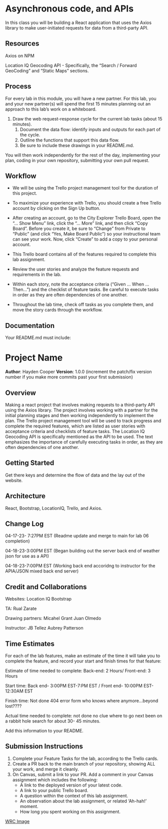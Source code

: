 # Asynchronous code, and APIs

In this class you will be building a React application that uses the Axios library to make user-initiated requests for data from a third-party API.

## Resources

Axios on NPM

Location IQ Geocoding API - Specifically, the “Search / Forward GeoCoding” and “Static Maps” sections.

## Process

For every lab in this module, you will have a new partner. For this lab, you and your new partner(s) will spend the first 15 minutes planning out an approach to this lab’s work on a whiteboard.

1. Draw the web request-response cycle for the current lab tasks (about 15 minutes).
    1. Document the data flow: identify inputs and outputs for each part of the cycle.
    2. Outline the functions that support this data flow.
    3. Be sure to include these drawings in your README.md.

You will then work independently for the rest of the day, implementing your plan, coding in your own repository, submitting your own pull request.

## Workflow

- We will be using the Trello project management tool for the duration of this project.

- To maximize your experience with Trello, you should create a free Trello account by clicking on the Sign Up button.

- After creating an account, go to the City Explorer Trello Board, open the “… Show Menu” link, click the “… More” link, and then click “Copy Board”. Before you create it, be sure to “Change” from Private to “Public” (and click “Yes, Make Board Public”) so your instructional team can see your work. Now, click “Create” to add a copy to your personal account.

- This Trello board contains all of the features required to complete this lab assignment.

- Review the user stories and analyze the feature requests and requirements in the lab.

- Within each story, note the acceptance criteria (“Given … When … Then…”) and the checklist of feature tasks. Be careful to execute tasks in order as they are often dependencies of one another.

- Throughout the lab time, check off tasks as you complete them, and move the story cards through the workflow.

## Documentation

Your README.md must include:

# Project Name

**Author**: Hayden Cooper
**Version**: 1.0.0 (increment the patch/fix version number if you make more commits past your first submission)

## Overview
Making a react project that involves making requests to a third-party API using the Axios library. The project involves working with a partner for the initial planning stages and then working independently to implement the plan. The Trello project management tool will be used to track progress and complete the required features, which are listed as user stories with acceptance criteria and checklists of feature tasks. The Location IQ Geocoding API is specifically mentioned as the API to be used. The text emphasizes the importance of carefully executing tasks in order, as they are often dependencies of one another.
## Getting Started
Get there keys and determine the flow of data and the lay out of the website.

## Architecture
React, Bootstrap, LocationIQ, Trello, and Axios.

## Change Log
04-17-23- 7:27PM EST (Readme update and merge to main for lab 06 completion)

04-18-23-3:00PM EST (Began building out the server back end of weather json for use as a API)

04-18-23-7:00PM EST (Working back end accoridng to instructor for the APIA/JSON mixed back end server)

## Credit and Collaborations
Websites: Location IQ Bootstrap

TA: Rual Zarate

Drawing partners: Micahel Grant Juan Olmedo

Instructor: JB Tellez Aubrey Patterson

## Time Estimates

For each of the lab features, make an estimate of the time it will take you to complete the feature, and record your start and finish times for that feature:

Estimate of time needed to complete: Back-end: 2 Hours/ Front-end: 3 Hours

Start time: Back end- 3:00PM EST-7:PM EST / Front end- 10:00PM EST- 12:30AM EST 

Finish time: Not done 404 error form who knows where anymore...beyond lost????

Actual time needed to complete: not done no clue where to go next been on a rabbit hole search for about 30- 45 minutes.

Add this information to your README.

## Submission Instructions

1. Complete your Feature Tasks for the lab, according to the Trello cards.
2. Create a PR back to the main branch of your repository, showing ALL your work, and merge it cleanly.
3. On Canvas, submit a link to your PR. Add a comment in your Canvas assignment which includes the following:
    - A link to the deployed version of your latest code.
    - A link to your public Trello board.
    - A question within the context of this lab assignment.
    - An observation about the lab assignment, or related ‘Ah-hah!’ moment.
    - How long you spent working on this assignment.

[WRC Image](./IMG_4480.jpeg)

